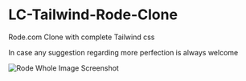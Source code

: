 # LC-Tailwind-Rode-Clone
Rode.com Clone with complete Tailwind css

In case any suggestion regarding more perfection is always welcome

![Rode Whole Image Screenshot](./assets/Screenshot-rode.png "Rode Website Screenshots")
